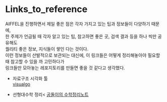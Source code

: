 # Links_to_reference

AIFFEL을 진행하면서 제일 좋은 점은 각자 가지고 있는 팁과 정보들이 다양하기 때문에,<br>
한 주제가 언급될 때 각자 알고 있는 팁, 참고하면 좋은 곳, 검색 결과 등을 하나 씩만 공유해도<br>
퀄리티 좋은 정보, 지식들이 쌓인 다는 것이다.<br>
이런 정보들이 산발적으로 보관되는 대신에, 이 링크들은 어떻게 정리해놓아야 필요할 때 참고할 수 있을 까 고민하다가<br>
링크들만 모아놓는 레포지토리를 만들면 좋을 것 같다고 생각했다.<br>



- 자료구조 시각화 툴<br>
[visualgo](https://visualgo.net/en/heap?slide=1)


- 선형대수학 정리<
[공돌이의 수학정리노트](https://angeloyeo.github.io/2020/09/07/basic_vector_operation.html)

